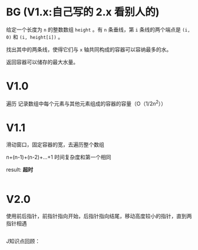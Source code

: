 # BG (V1.x:自己写的 2.x 看别人的)

给定一个长度为 `n` 的整数数组 `height` 。有 `n` 条垂线，第 `i` 条线的两个端点是 `(i, 0)` 和 `(i, height[i])` 。

找出其中的两条线，使得它们与 `x` 轴共同构成的容器可以容纳最多的水。

返回容器可以储存的最大水量。

# V1.0

遍历 记录数组中每个元素与其他元素组成的容器的容量（O（$1/2n^2$））

# V1.1

滑动窗口，固定容器的宽，去遍历整个数组

n+(n-1)+(n-2)+...+1  时间复杂度和第一个相同

result: **超时**

```

```

# V2.0

使用前后指针，前指针指向开始，后指针指向结尾，移动高度较小的指针，直到两指针相遇

```

```


J知识点回顾：
